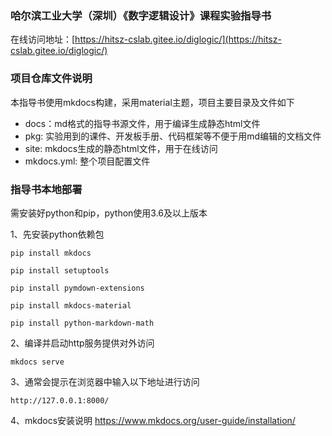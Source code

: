 ### 哈尔滨工业大学（深圳）《数字逻辑设计》课程实验指导书

在线访问地址：[https://hitsz-cslab.gitee.io/diglogic/](https://hitsz-cslab.gitee.io/diglogic/)


### 项目仓库文件说明
本指导书使用mkdocs构建，采用material主题，项目主要目录及文件如下

- docs：md格式的指导书源文件，用于编译生成静态html文件
- pkg: 实验用到的课件、开发板手册、代码框架等不便于用md编辑的文档文件
- site: mkdocs生成的静态html文件，用于在线访问
- mkdocs.yml: 整个项目配置文件

### 指导书本地部署
需安装好python和pip，python使用3.6及以上版本

1、先安装python依赖包

    pip install mkdocs

    pip install setuptools

    pip install pymdown-extensions

    pip install mkdocs-material

    pip install python-markdown-math

2、编译并启动http服务提供对外访问

    mkdocs serve 

3、通常会提示在浏览器中输入以下地址进行访问

    http://127.0.0.1:8000/

4、mkdocs安装说明
https://www.mkdocs.org/user-guide/installation/